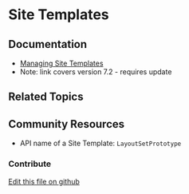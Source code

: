 # Site Templates

## Documentation

* [Managing Site Templates](https://portal.liferay.dev/docs/7-2/user/-/knowledge_base/u/managing-site-templates)
* Note: link covers version 7.2 - requires update

## Related Topics


## Community Resources

* API name of a Site Template: `LayoutSetPrototype`

### Contribute

[Edit this file on github](https://github.com/olafk/controlpanel-documentation-docs/blob/master/md/73en/com_liferay_layout_set_prototype_web_portlet_LayoutSetPrototypePortlet.md)
